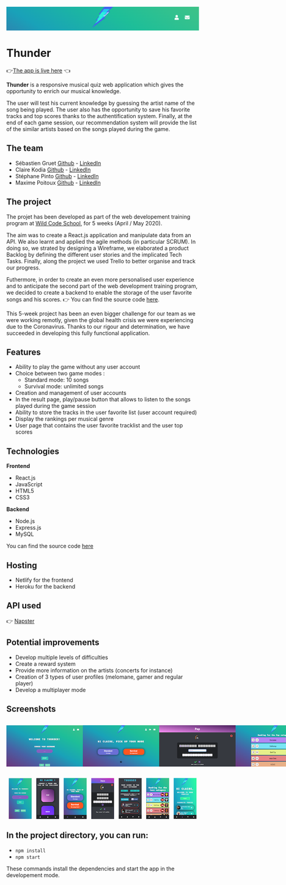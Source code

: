 ![Thunder](/public/img/header.png)
# Thunder
👉[The app is live here](https://wild-thunder.netlify.app/) 👈 

**Thunder** is a responsive musical quiz web application which gives the opportunity to enrich our musical knowledge.

The user will test his current knowledge by guessing the artist name of the song being played. The user also has the opportunity to save his favorite tracks and top scores thanks to the authentification system. Finally, at the end of each game session, our recommendation system will provide the list of the similar artists based on the songs played during the game. 

## The team

* Sébastien Gruet [Github](https://github.com/SebG-prog) - [LinkedIn](https://www.linkedin.com/in/sébastien-gruet/)
* Claire Kodia [Github](https://github.com/clrko') - [LinkedIn](https://www.linkedin.com/in/clairekodia/)
* Stéphane Pinto [Github](https://github.com/pinto78600) - [LinkedIn](https://www.linkedin.com/in/stephane-pinto/)
* Maxime Poitoux [Github](https://github.com/MaximePoitoux) - [LinkedIn](https://www.linkedin.com/in/maximepoitoux/)

## The project

The projet has been developed as part of the web developement training program at [Wild Code School](https://www.wildcodeschool.com/en-GB), for 5 weeks (April / May 2020). 

The aim was to create a React.js application and manipulate data from an API. We also learnt and applied the agile methods (in particular SCRUM). In doing so, we strated by designing a Wireframe, we elaborated a product Backlog by defining the different user stories and the implicated Tech Tasks. Finally, along the project we used Trello to better organise and track our progress. 

Futhermore, in order to create an even more personalised user experience and to anticipate the second part of the web development training program, we decided to create a backend to enable the storage of the user favorite songs and his scores.  👉 You can find the source code [here](https://github.com/clrko/Back_BindTest).

This 5-week project has been an even bigger challenge for our team as we were working remotly, given the global health crisis we were experiencing due to the Coronavirus. Thanks to our rigour and determination, we have succeeded in developing this fully functional application.
 
## Features

* Ability to play the game without any user account
* Choice between two game modes : 
  - Standard mode: 10 songs 
  - Survival mode: unlimited songs
* Creation and management of user accounts
* In the result page, play/pause button that allows to listen to the songs played during the game session
* Ability to store the tracks in the user favorite list (user account required)
* Display the rankings per musical genre
* User page that contains the user favorite tracklist and the user top scores

## Technologies

**Frontend**

* React.js
* JavaScript
* HTML5
* CSS3

**Backend**

* Node.js
* Express.js
* MySQL

You can find the source code [here](https://github.com/clrko/Back_BindTest)

## Hosting

* Netlify for the frontend
* Heroku for the backend

## API used

👉 [Napster](https://developer.napster.com/api/v2.2)

## Potential improvements

* Develop multiple levels of difficulties
* Create a reward system
* Provide more information on the artists (concerts for instance)
* Creation of 3 types of user profiles (melomane, gamer and regular player)
* Develop a multiplayer mode

## Screenshots

<div style="display:flex; justify-content:space-around; margin:30px 0;">
<img src="/public/img/welcomepage.png" alt="Welcome page desktop"/>
<img src="/public/img/modepage.png" alt="Mode page desktop"/>
<img src="/public/img/gamesession.png" alt="Game session desktop"/>
<img src="/public/img/ranking.png" alt="Ranking page desktop"/>
<img src="/public/img/userpage.png" alt="User page desktop"/>
</div>

<div style="display:flex; justify-content:space-around; margin:30px 0;">
<img src="/public/img/welcomepage_mobile.png" alt="Welcome page mobile"/>
<img src="/public/img/themepage_mobile.png" alt="Theme page mobile"/>
<img src="/public/img/modepage_mobile.png" alt="Mode page mobile"/>
<img src="/public/img/gamesession_mobile.png" alt="Game session mobile"/>
<img src="/public/img/endsession_mobile.png" alt="Game session mobile"/>
<img src="/public/img/ranking_mobile.png" alt="Ranking page mobile"/>
<img src="/public/img/userpage_mobile.png" alt="User page mobile"/>
</div>

## In the project directory, you can run:
* `npm install`
* `npm start`

These commands install the dependencies and start the app in the developement mode.
